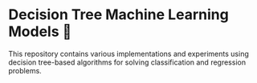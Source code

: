 # Decision Tree Machine Learning Models 🌳
This repository contains various implementations and experiments using decision tree-based algorithms for solving classification and regression problems.
